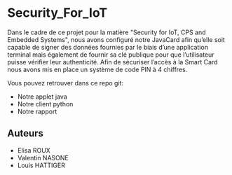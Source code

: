 # Security_For_IoT

Dans le cadre de ce projet pour la matière "Security for IoT, CPS and Embedded Systems", nous avons configuré notre JavaCard afin qu’elle soit capable de signer des données fournies par le biais d’une application terminal mais également de fournir sa clé publique pour que l’utilisateur puisse vérifier leur authenticité. Afin de sécuriser l’accès à la Smart Card nous avons mis en place un système de code PIN à 4 chiffres.

Vous pouvez retrouver dans ce repo git:
- Notre applet java
- Notre client python
- Notre rapport

## Auteurs

- Elisa ROUX
- Valentin NASONE
- Louis HATTIGER
